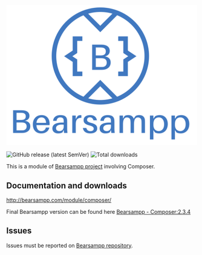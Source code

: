 
<p align="center" width="100%">
    <img width="auto" src="/img/Bearsampp-logo.svg">
</p>

![GitHub release (latest SemVer)](https://img.shields.io/github/v/release/Bearsampp/module-composer?label=Latest%20release)
![Total downloads](https://img.shields.io/github/downloads/bearsampp/module-composer/total.svg?style=flat-square)

This is a module of [Bearsampp project](https://github.com/bearsampp/bearsampp) involving Composer.

## Documentation and downloads
http://bearsampp.com/module/composer/

Final Bearsampp version can be found here [Bearsampp - Composer:2.3.4](https://github.com/Bearsampp/module-composer/releases/tag/Composer-2022-01-13)

## Issues
Issues must be reported on [Bearsampp repository](https://github.com/bearsampp/bearsampp/issues).
